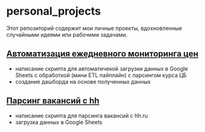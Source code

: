 # personal_projects
 Этот репозиторий содержит мои личные проекты, вдохновленные случайными идеями или рабочими задачами.
## [**Автоматизация ежедневного мониторинга цен**](https://github.com/GLaDOS070/personal_projects/tree/main/auto_monitoring)
- написание скрипта для автоматичекой загрузки данных в Google Sheets с обработкой (мини ETL пайплайн) с парсингом курса ЦБ
- создание дашборда на основе полученных данных
## [**Парсинг вакансий с hh**](https://github.com/GLaDOS070/personal_projects/tree/main/hh_vacancies_stats)
- написание скрипта для парсинга вакансий с hh.ru
- загрузка данных в Google Sheets
